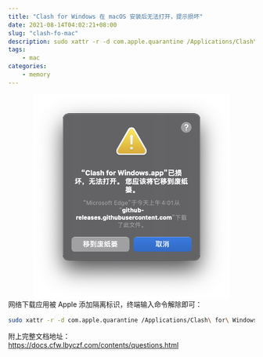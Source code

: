 ```yaml
---
title: "Clash for Windows 在 macOS 安装后无法打开，提示损坏"
date: 2021-08-14T04:02:21+08:00
slug: "clash-fo-mac"
description: sudo xattr -r -d com.apple.quarantine /Applications/Clash\ for\ Windows.app
tags: 
    - mac
categories:
    - memory
---
```


<img src="not-open.png" style="margin:0 auto;width:400px;display:block" />
网络下载应用被 Apple 添加隔离标识，终端输入命令解除即可：  

```zsh
sudo xattr -r -d com.apple.quarantine /Applications/Clash\ for\ Windows.app
```

附上完整文档地址：  
https://docs.cfw.lbyczf.com/contents/questions.html